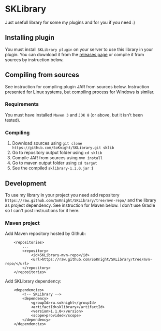 # SKLibrary
Just usefull library for some my plugins and for you if you need :)

## Installing plugin
You must install `SKLibrary plugin` on your server to use this library in your plugin.
You can download it from the [releases page](https://github.com/SoKnight/SKLibrary/releases) or 
compile it from sources by instruction below.

## Compiling from sources
See instruction for compiling plugin JAR from sources below. Instruction presented for Linux systems, 
but compiling process for Windows is similar.

### Requirements
You must have installed `Maven 3` and `JDK 8` (or above, but it isn't been tested).

### Compiling
1) Download sources using `git clone https://github.com/SoKnight/SKLibrary.git sklib`
2) Go to repository output folder using `cd sklib`
3) Compile JAR from sources using `mvn install`
4) Go to maven output folder using `cd target`
5) See the compiled `sklibrary-1.1.0.jar` :)

## Development
To use my library in your project you need add repository `https://raw.github.com/SoKnight/SKLibrary/tree/mvn-repo/` and the
library as project dependency. See instruction for Maven below. I don't use Gradle so I can't post instructions for it here.

### Maven project
Add Maven repository hosted by Github:
```
    <repositories>
        ...
        <repository>
            <id>SKLibrary-mvn-repo</id>
            <url>https://raw.github.com/SoKnight/SKLibrary/tree/mvn-repo/</url>
        </repository>
    </repositories>
```
Add SKLibrary dependency:
```
    <dependencies>
        <!-- SKLibrary -->
        <dependency>
            <groupId>ru.soknight</groupId>
            <artifactId>sklibrary</artifactId>
            <version>1.1.0</version>
            <scope>provided</scope>
        </dependency>
    </dependencies>
```
